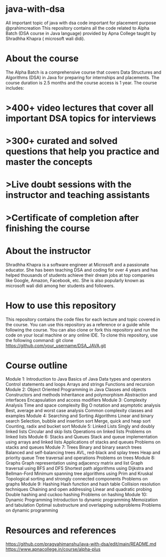 # java-with-dsa
All important topic of java with dsa code
important for placement purpose
@prahimcreation
This repository contains all the code related to Alpha Batch (DSA course in Java language) provided by Apna College taught by Shradhha Khapra ( microsoft wali didi).
# About the course
The Alpha Batch is a comprehensive course that covers Data Structures and Algorithms (DSA) in Java for preparing for internships and placements. The course duration is 2.5 months and the course access is 1 year. The course includes:

# >400+ video lectures that cover all important DSA topics for interviews
# >300+ curated and solved questions that help you practice and master the concepts
# >Live doubt sessions with the instructor and teaching assistants
# >Certificate of completion after finishing the course

# About the instructor
Shradhha Khapra is a software engineer at Microsoft and a passionate educator. She has been teaching DSA and coding for over 4 years and has helped thousands of students achieve their dream jobs at top companies like Google, Amazon, Facebook, etc. She is also popularly known as microsoft wali didi among her students and followers.

# How to use this repository
This repository contains the code files for each lecture and topic covered in the course. You can use this repository as a reference or a guide while following the course. You can also clone or fork this repository and run the code on your local machine or any online IDE. To clone this repository, use the following command:
git clone https://github.com/your_username/DSA_JAVA.git

# Course outline
Module 1: Introduction to Java
Basics of Java
Data types and operators
Control statements and loops
Arrays and strings
Functions and recursion
Module 2: Object Oriented Programming in Java
Classes and objects
Constructors and methods
Inheritance and polymorphism
Abstraction and interfaces
Encapsulation and access modifiers
Module 3: Complexity Analysis
Time and space complexity
Big O notation and asymptotic analysis
Best, average and worst case analysis
Common complexity classes and examples Module 4: Searching and Sorting Algorithms
Linear and binary search
Selection, bubble and insertion sort
Merge, quick and heap sort
Counting, radix and bucket sort
Module 5: Linked Lists
Singly and doubly linked lists
Circular and skip lists
Operations on linked lists
Problems on linked lists
Module 6: Stacks and Queues
Stack and queue implementation using arrays and linked lists
Applications of stacks and queues
Problems on stacks and queues
Module 7: Trees
Binary and binary search trees
Balanced and self-balancing trees
AVL, red-black and splay trees
Heap and priority queue
Tree traversal and operations
Problems on trees
Module 8: Graphs
Graph representation using adjacency matrix and list
Graph traversal using BFS and DFS
Shortest path algorithms using Dijkstra and Bellman-Ford
Minimum spanning tree algorithms using Prim and Kruskal
Topological sorting and strongly connected components
Problems on graphs
Module 9: Hashing
Hash function and hash table
Collision resolution techniques
Chaining and open addressing
Linear and quadratic probing
Double hashing and cuckoo hashing
Problems on hashing
Module 10: Dynamic Programming
Introduction to dynamic programming
Memoization and tabulation
Optimal substructure and overlapping subproblems
Problems on dynamic programming

# Resources and references
https://github.com/pragyahimanshu/java-with-dsa/edit/main/README.md
https://www.apnacollege.in/course/alpha-plus
